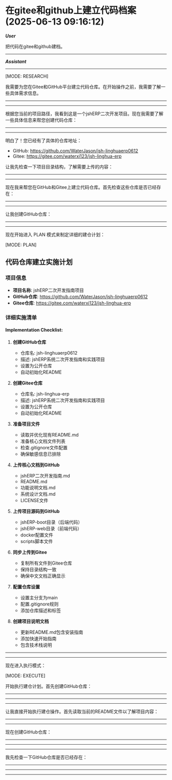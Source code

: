 <!-- Generated by SpecStory -->

# 在gitee和github上建立代码档案 (2025-06-13 09:16:12)

_**User**_

把代码在gitee和github建档。

---

_**Assistant**_



---

[MODE: RESEARCH]

我需要为您在Gitee和GitHub平台建立代码仓库。在开始操作之前，我需要了解一些具体需求信息。

---



---

根据您当前的项目路径，我看到这是一个jshERP二次开发项目。现在我需要了解一些具体信息来帮您创建代码仓库：

---



---

明白了！您已经有了具体的仓库地址：
- GitHub: https://github.com/WaterJason/jsh-linghuaerp0612  
- Gitee: https://gitee.com/waterxi123/jsh-linghua-erp

让我先检查一下项目目录结构，了解需要上传的内容：

---



---

现在我来帮您在GitHub和Gitee上建立代码仓库。首先检查这些仓库是否已经存在：

---



---

让我创建GitHub仓库：

---



---

现在开始进入 PLAN 模式来制定详细的建仓计划：

[MODE: PLAN]

## 代码仓库建立实施计划

### 项目信息
- **项目名称**: jshERP二次开发指南项目
- **GitHub仓库**: https://github.com/WaterJason/jsh-linghuaerp0612
- **Gitee仓库**: https://gitee.com/waterxi123/jsh-linghua-erp

### 详细实施清单

#### Implementation Checklist:

1. **创建GitHub仓库**
   - 仓库名: jsh-linghuaerp0612
   - 描述: jshERP系统二次开发指南和实践项目
   - 设置为公开仓库
   - 自动初始化README

2. **创建Gitee仓库**
   - 仓库名: jsh-linghua-erp  
   - 描述: jshERP系统二次开发指南和实践项目
   - 设置为公开仓库
   - 自动初始化README

3. **准备项目文件**
   - 读取并优化现有README.md
   - 准备核心文档文件列表
   - 检查.gitignore文件配置
   - 确保敏感信息已排除

4. **上传核心文档到GitHub**
   - jshERP二次开发指南.md
   - README.md
   - 功能说明文档.md
   - 系统设计文档.md
   - LICENSE文件

5. **上传项目源码到GitHub**
   - jshERP-boot目录（后端代码）
   - jshERP-web目录（前端代码）
   - docker配置文件
   - scripts脚本文件

6. **同步上传到Gitee**
   - 复制所有文件到Gitee仓库
   - 保持目录结构一致
   - 确保中文文档正确显示

7. **配置仓库设置**
   - 设置主分支为main
   - 配置.gitignore规则
   - 添加仓库描述和标签

8. **创建项目说明文档**
   - 更新README.md包含安装指南
   - 添加快速开始指南
   - 包含技术栈说明

---



---

现在进入执行模式：

[MODE: EXECUTE]

开始执行建仓计划。首先创建GitHub仓库：

---



---



---

让我直接开始执行建仓操作。首先读取当前的README文件以了解项目内容：

---



---

现在创建GitHub仓库：

---



---



---

我先检查一下GitHub仓库是否已经存在：

---



---



---

